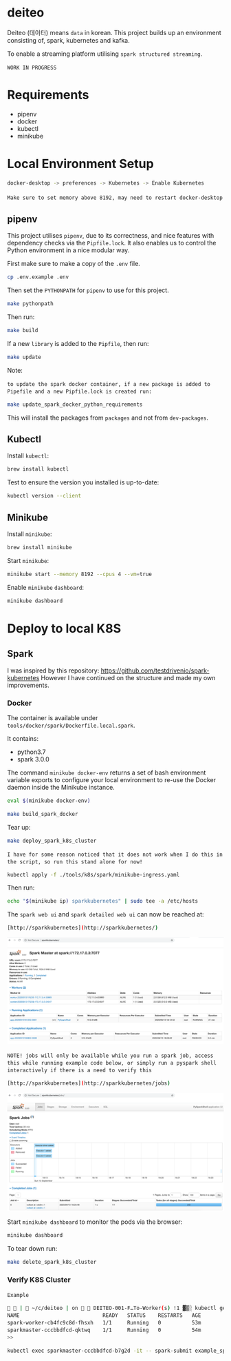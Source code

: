 # deiteo

Deiteo (데이터) means `data` in korean. This project builds up an environment consisting of, spark,
kubernetes and kafka.

To enable a streaming platform utilising `spark structured streaming`.

`WORK IN PROGRESS`

# Requirements

* pipenv
* docker
* kubectl
* minikube

# Local Environment Setup

```bash
docker-desktop -> preferences -> Kubernetes -> Enable Kubernetes

Make sure to set memory above 8192, may need to restart docker-desktop
```

## pipenv

This project utilises `pipenv`, due to its correctness, and nice features with dependency checks
via the `Pipfile.lock`. It also enables us to control the Python environment in a nice modular
way.

First make sure to make a copy of the `.env` file.

```bash
cp .env.example .env
```

Then set the `PYTHONPATH` for `pipenv` to use for this project.
```bash
make pythonpath
```

Then run:

```bash
make build
```

If a new `library` is added to the `Pipfile`, then run:

```bash
make update
```

Note:

`to update the spark docker container, if a new package is added to Pipefile and a new Pipfile.lock is created run:`

```bash
make update_spark_docker_python_requirements
```

This will install the packages from `packages` and not from `dev-packages`.

## Kubectl

Install `kubectl`:
```bash
brew install kubectl
```

Test to ensure the version you installed is up-to-date:
```bash
kubectl version --client
```

## Minikube

Install `minikube`:
```bash
brew install minikube
```

Start `minikube`:
```bash
minikube start --memory 8192 --cpus 4 --vm=true
```

Enable `minikube` `dashboard`:
```bash
minikube dashboard
```

# Deploy to local K8S

## Spark

I was inspired by this repository: https://github.com/testdrivenio/spark-kubernetes
However I have continued on the structure and made my own improvements.

### Docker

The container is available under `tools/docker/spark/Dockerfile.local.spark`.

It contains:

* python3.7
* spark 3.0.0

The command `minikube docker-env` returns a set of bash environment variable exports to configure
your local environment to re-use the Docker daemon inside the Minikube instance.
```bash
eval $(minikube docker-env)
```

```bash
make build_spark_docker
```

Tear up:
```bash
make deploy_spark_k8s_cluster
```

`I have for some reason noticed that it does not work when I do this in the script, so run this
stand alone for now!`

```bash
kubectl apply -f ./tools/k8s/spark/minikube-ingress.yaml
```

Then run:

```bash
echo "$(minikube ip) sparkkubernetes" | sudo tee -a /etc/hosts
```

The `spark web ui` and `spark detailed web ui` can now be reached at:

```bash
[http://sparkkubernetes](http://sparkkubernetes/)
```
![alt text](img/sparkui.png)

`NOTE! jobs will only be available while you run a spark job, access this while running example
code below, or simply run a pyspark shell interactively if there is a need to verify this`
```bash
[http://sparkkubernetes](http://sparkkubernetes/jobs)
```
![alt text](img/detailedsparkui.png)

Start `minikube dashboard` to monitor the pods via the browser:
```bash
minikube dashboard
```

To tear down run:
```bash
make delete_spark_k8s_cluster
```

### Verify K8S Cluster

`Example`

```bash
  |  ~/c/deiteo | on   DEITEO-001-F…To-Worker(s) !1 ▓▒░ kubectl get pods
NAME                           READY   STATUS    RESTARTS   AGE
spark-worker-cb4fc9c8d-fhsxh   1/1     Running   0          53m
sparkmaster-cccbbdfcd-qktwq    1/1     Running   0          54m
>>
```

```bash
kubectl exec sparkmaster-cccbbdfcd-b7g2d -it -- spark-submit example_spark.py
```

